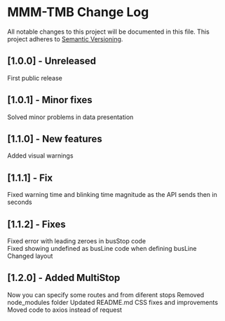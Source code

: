 # MMM-TMB Change Log
All notable changes to this project will be documented in this file.
This project adheres to [Semantic Versioning](http://semver.org/).


## [1.0.0] - Unreleased

First public release

## [1.0.1] - Minor fixes

Solved minor problems in data presentation

## [1.1.0] - New features

Added visual warnings

## [1.1.1] - Fix

Fixed warning time and blinking time magnitude as the API sends then in seconds

## [1.1.2] - Fixes

Fixed error with leading zeroes in busStop code<br>
Fixed showing undefined as busLine code when defining busLine<br>
Changed layout

## [1.2.0] - Added MultiStop

Now you can specify some routes and from diferent stops
Removed node_modules folder
Updated README.md
CSS fixes and improvements
Moved code to axios instead of request

